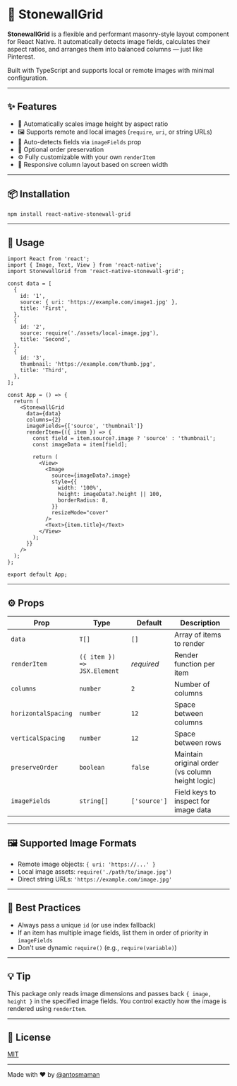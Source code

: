 # 🧱 StonewallGrid

**StonewallGrid** is a flexible and performant masonry-style layout component for React Native. It automatically detects image fields, calculates their aspect ratios, and arranges them into balanced columns — just like Pinterest.

Built with TypeScript and supports local or remote images with minimal configuration.

---

## ✨ Features

- 📐 Automatically scales image height by aspect ratio
- 🖼️ Supports remote and local images (`require`, `uri`, or string URLs)
- 🧠 Auto-detects fields via `imageFields` prop
- 🔀 Optional order preservation
- ⚙️ Fully customizable with your own `renderItem`
- 📱 Responsive column layout based on screen width

---

## 📦 Installation

```sh
npm install react-native-stonewall-grid
```

---

## 🚀 Usage

```tsx
import React from 'react';
import { Image, Text, View } from 'react-native';
import StonewallGrid from 'react-native-stonewall-grid';

const data = [
  {
    id: '1',
    source: { uri: 'https://example.com/image1.jpg' },
    title: 'First',
  },
  {
    id: '2',
    source: require('./assets/local-image.jpg'),
    title: 'Second',
  },
  {
    id: '3',
    thumbnail: 'https://example.com/thumb.jpg',
    title: 'Third',
  },
];

const App = () => {
  return (
    <StonewallGrid
      data={data}
      columns={2}
      imageFields={['source', 'thumbnail']}
      renderItem={({ item }) => {
        const field = item.source?.image ? 'source' : 'thumbnail';
        const imageData = item[field];

        return (
          <View>
            <Image
              source={imageData?.image}
              style={{
                width: '100%',
                height: imageData?.height || 100,
                borderRadius: 8,
              }}
              resizeMode="cover"
            />
            <Text>{item.title}</Text>
          </View>
        );
      }}
    />
  );
};

export default App;
```

---

## ⚙️ Props

| Prop               | Type            | Default       | Description |
|--------------------|-----------------|---------------|-------------|
| `data`             | `T[]`           | `[]`          | Array of items to render |
| `renderItem`       | `({ item }) => JSX.Element` | _required_ | Render function per item |
| `columns`          | `number`        | `2`           | Number of columns |
| `horizontalSpacing`| `number`        | `12`          | Space between columns |
| `verticalSpacing`  | `number`        | `12`          | Space between rows |
| `preserveOrder`    | `boolean`       | `false`       | Maintain original order (vs column height logic) |
| `imageFields`      | `string[]`      | `['source']`  | Field keys to inspect for image data |

---

## 🖼 Supported Image Formats

- Remote image objects: `{ uri: 'https://...' }`
- Local image assets: `require('./path/to/image.jpg')`
- Direct string URLs: `'https://example.com/image.jpg'`

---

## 🧠 Best Practices

- Always pass a unique `id` (or use index fallback)
- If an item has multiple image fields, list them in order of priority in `imageFields`
- Don't use dynamic `require()` (e.g., `require(variable)`)

---

## 💡 Tip

This package only reads image dimensions and passes back `{ image, height }` in the specified image fields. You control exactly how the image is rendered using `renderItem`.

---

## 📄 License

[MIT](./LICENSE)

---

Made with ❤️ by [@antosmaman](https://github.com/antosmamanktr)
